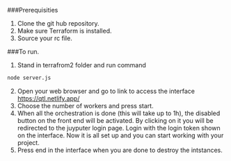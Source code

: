 ###Prerequisities 
1. Clone the git hub repository.
2. Make sure Terraform is installed.
3. Source your rc file. 

###To run. 
1. Stand in terrafrom2 folder and run command  
```bash 
node server.js
```
2. Open your web browser and go to link to access the interface  
https://qtl.netlify.app/ 
3. Choose the number of workers and press start. 
4. When all the orchestration is done (this will take up to 1h), the disabled button on the front end will be activated. By clicking on it you will be redirected to the juyputer login page. Login with the login token shown on the interface. Now it is all set up and you can start working with your project. 
5. Press end in the interface when you are done to destroy the intstances. 


